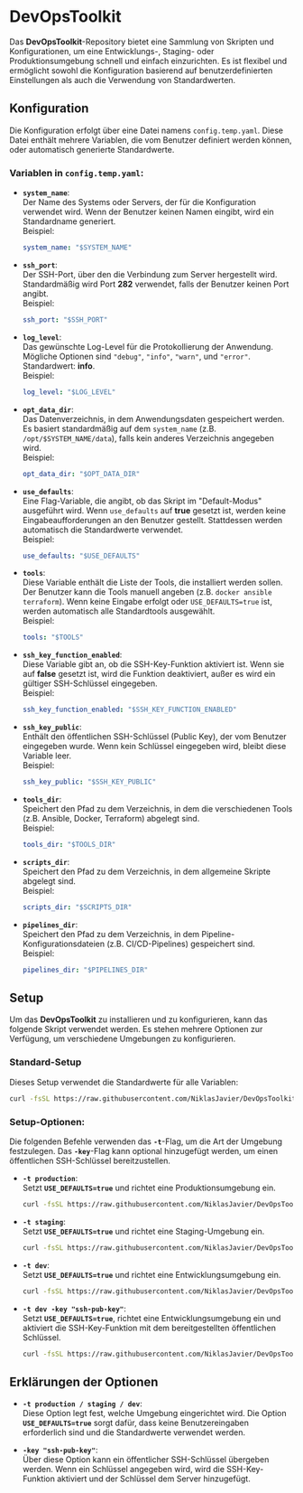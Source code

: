 # DevOpsToolkit

Das **DevOpsToolkit**-Repository bietet eine Sammlung von Skripten und Konfigurationen, um eine Entwicklungs-, Staging- oder Produktionsumgebung schnell und einfach einzurichten. Es ist flexibel und ermöglicht sowohl die Konfiguration basierend auf benutzerdefinierten Einstellungen als auch die Verwendung von Standardwerten.

## Konfiguration

Die Konfiguration erfolgt über eine Datei namens `config.temp.yaml`. Diese Datei enthält mehrere Variablen, die vom Benutzer definiert werden können, oder automatisch generierte Standardwerte.

### Variablen in `config.temp.yaml`:

- **`system_name`**:  
  Der Name des Systems oder Servers, der für die Konfiguration verwendet wird. Wenn der Benutzer keinen Namen eingibt, wird ein Standardname generiert.  
  Beispiel:  
  ```yaml
  system_name: "$SYSTEM_NAME"
  ```

- **`ssh_port`**:  
  Der SSH-Port, über den die Verbindung zum Server hergestellt wird. Standardmäßig wird Port **282** verwendet, falls der Benutzer keinen Port angibt.  
  Beispiel:  
  ```yaml
  ssh_port: "$SSH_PORT"
  ```

- **`log_level`**:  
  Das gewünschte Log-Level für die Protokollierung der Anwendung. Mögliche Optionen sind `"debug"`, `"info"`, `"warn"`, und `"error"`. Standardwert: **info**.  
  Beispiel:  
  ```yaml
  log_level: "$LOG_LEVEL"
  ```

- **`opt_data_dir`**:  
  Das Datenverzeichnis, in dem Anwendungsdaten gespeichert werden. Es basiert standardmäßig auf dem `system_name` (z.B. `/opt/$SYSTEM_NAME/data`), falls kein anderes Verzeichnis angegeben wird.  
  Beispiel:  
  ```yaml
  opt_data_dir: "$OPT_DATA_DIR"
  ```

- **`use_defaults`**:  
  Eine Flag-Variable, die angibt, ob das Skript im "Default-Modus" ausgeführt wird. Wenn `use_defaults` auf **true** gesetzt ist, werden keine Eingabeaufforderungen an den Benutzer gestellt. Stattdessen werden automatisch die Standardwerte verwendet.  
  Beispiel:  
  ```yaml
  use_defaults: "$USE_DEFAULTS"
  ```

- **`tools`**:  
  Diese Variable enthält die Liste der Tools, die installiert werden sollen. Der Benutzer kann die Tools manuell angeben (z.B. `docker ansible terraform`). Wenn keine Eingabe erfolgt oder `USE_DEFAULTS=true` ist, werden automatisch alle Standardtools ausgewählt.  
  Beispiel:  
  ```yaml
  tools: "$TOOLS"
  ```

- **`ssh_key_function_enabled`**:  
  Diese Variable gibt an, ob die SSH-Key-Funktion aktiviert ist. Wenn sie auf **false** gesetzt ist, wird die Funktion deaktiviert, außer es wird ein gültiger SSH-Schlüssel eingegeben.  
  Beispiel:  
  ```yaml
  ssh_key_function_enabled: "$SSH_KEY_FUNCTION_ENABLED"
  ```

- **`ssh_key_public`**:  
  Enthält den öffentlichen SSH-Schlüssel (Public Key), der vom Benutzer eingegeben wurde. Wenn kein Schlüssel eingegeben wird, bleibt diese Variable leer.  
  Beispiel:  
  ```yaml
  ssh_key_public: "$SSH_KEY_PUBLIC"
  ```

- **`tools_dir`**:  
  Speichert den Pfad zu dem Verzeichnis, in dem die verschiedenen Tools (z.B. Ansible, Docker, Terraform) abgelegt sind.  
  Beispiel:  
  ```yaml
  tools_dir: "$TOOLS_DIR"
  ```

- **`scripts_dir`**:  
  Speichert den Pfad zu dem Verzeichnis, in dem allgemeine Skripte abgelegt sind.  
  Beispiel:  
  ```yaml
  scripts_dir: "$SCRIPTS_DIR"
  ```

- **`pipelines_dir`**:  
  Speichert den Pfad zu dem Verzeichnis, in dem Pipeline-Konfigurationsdateien (z.B. CI/CD-Pipelines) gespeichert sind.  
  Beispiel:  
  ```yaml
  pipelines_dir: "$PIPELINES_DIR"
  ```

## Setup

Um das **DevOpsToolkit** zu installieren und zu konfigurieren, kann das folgende Skript verwendet werden. Es stehen mehrere Optionen zur Verfügung, um verschiedene Umgebungen zu konfigurieren.

### Standard-Setup

Dieses Setup verwendet die Standardwerte für alle Variablen:

```bash
curl -fsSL https://raw.githubusercontent.com/NiklasJavier/DevOpsToolkit/dev/environments/get_devops_toolkit.sh | bash
```

### Setup-Optionen:

Die folgenden Befehle verwenden das **`-t`**-Flag, um die Art der Umgebung festzulegen. Das **`-key`**-Flag kann optional hinzugefügt werden, um einen öffentlichen SSH-Schlüssel bereitzustellen.

- **`-t production`**:  
  Setzt **`USE_DEFAULTS=true`** und richtet eine Produktionsumgebung ein.

  ```bash
  curl -fsSL https://raw.githubusercontent.com/NiklasJavier/DevOpsToolkit/dev/environments/get_devops_toolkit.sh | bash -s -- -t production
  ```

- **`-t staging`**:  
  Setzt **`USE_DEFAULTS=true`** und richtet eine Staging-Umgebung ein.

  ```bash
  curl -fsSL https://raw.githubusercontent.com/NiklasJavier/DevOpsToolkit/dev/environments/get_devops_toolkit.sh | bash -s -- -t staging
  ```

- **`-t dev`**:  
  Setzt **`USE_DEFAULTS=true`** und richtet eine Entwicklungsumgebung ein.

  ```bash
  curl -fsSL https://raw.githubusercontent.com/NiklasJavier/DevOpsToolkit/dev/environments/get_devops_toolkit.sh | bash -s -- -t dev
  ```

- **`-t dev -key "ssh-pub-key"`**:  
  Setzt **`USE_DEFAULTS=true`**, richtet eine Entwicklungsumgebung ein und aktiviert die SSH-Key-Funktion mit dem bereitgestellten öffentlichen Schlüssel.

  ```bash
  curl -fsSL https://raw.githubusercontent.com/NiklasJavier/DevOpsToolkit/dev/environments/get_devops_toolkit.sh | bash -s -- -t dev -key "ssh-pub-key"
  ```

## Erklärungen der Optionen

- **`-t production / staging / dev`**:  
  Diese Option legt fest, welche Umgebung eingerichtet wird. Die Option **`USE_DEFAULTS=true`** sorgt dafür, dass keine Benutzereingaben erforderlich sind und die Standardwerte verwendet werden.

- **`-key "ssh-pub-key"`**:  
  Über diese Option kann ein öffentlicher SSH-Schlüssel übergeben werden. Wenn ein Schlüssel angegeben wird, wird die SSH-Key-Funktion aktiviert und der Schlüssel dem Server hinzugefügt.